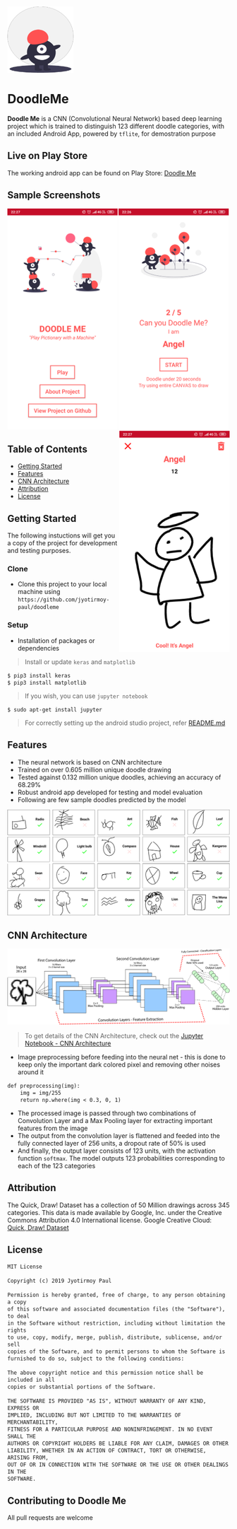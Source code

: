 <img src="https://github.com/jyotirmoy-paul/DoodleMe/blob/master/drawable-assets/icon.png" width="150" />

# DoodleMe
<b>Doodle Me</b> is a CNN (Convolutional Neural Network) based deep learning project which is trained to distinguish 123 different doodle categories, with an included Android App, powered by `tflite`, for demostration purpose

## Live on Play Store
The working android app can be found on Play Store: [Doodle Me](https://play.google.com/store/apps/details?id=paul.cipherresfeber.doodleme)

## Sample Screenshots
<p align="center">
  <img align="left" src="https://github.com/jyotirmoy-paul/DoodleMe/blob/master/samples/screenshot1.png" width=250>
  <img src="https://github.com/jyotirmoy-paul/DoodleMe/blob/master/samples/screenshot2.png" width=250>
  <img align="right" src="https://github.com/jyotirmoy-paul/DoodleMe/blob/master/samples/screenshot3.png" width=250>
</p>

## Table of Contents
- [Getting Started](#getting-started)
- [Features](#features)
- [CNN Architecture](#cnn-architecture)
- [Attribution](#attribution)
- [License](#license)

## Getting Started
The following instuctions will get you a copy of the project for development and testing purposes.

### Clone
- Clone this project to your local machine using `https://github.com/jyotirmoy-paul/doodleme`

### Setup
- Installation of packages or dependencies
> Install or update `keras` and `matplotlib`
```shell
$ pip3 install keras
$ pip3 install matplotlib
```
> If you wish, you can use `jupyter notebook`
```shell
$ sudo apt-get install jupyter
```
> For correctly setting up the android studio project, refer [README.md](https://github.com/jyotirmoy-paul/DoodleMe/blob/master/DoodleMeApp/README.md)

## Features
- The neural network is based on CNN architecture
- Trained on over 0.605 million unique doodle drawing
- Tested against 0.132 million unique doodles, achieving an accuracy of 68.29%
- Robust android app developed for testing and model evaluation
- Following are few sample doodles predicted by the model
<img src="https://github.com/jyotirmoy-paul/DoodleMe/blob/master/drawable-assets/doodles.png"/>

## CNN Architecture
<img src="https://github.com/jyotirmoy-paul/DoodleMe/blob/master/drawable-assets/cnn-architecture.png"/>

> To get details of the CNN Architecture, check out the [Jupyter Notebook - CNN Architecture](https://github.com/jyotirmoy-paul/DoodleMe/blob/master/cnn_model_v6_28_123.ipynb)

- Image preprocessing before feeding into the neural net - this is done to keep only the important dark colored pixel and removing other noises around it
```
def preprocessing(img):
    img = img/255
    return np.where(img < 0.3, 0, 1)
```
- The processed image is passed through two combinations of Convolution Layer and a Max Pooling layer for extracting important features from the image
- The output from the convolution layer is flattened and feeded into the fully connected layer of 256 units, a dropout rate of 50% is used
- And finally, the output layer consists of 123 units, with the activation function `softmax`. The model outputs 123 probabilities corresponding to each of the 123 categories

## Attribution
The Quick, Draw! Dataset has a collection of 50 Million drawings across 345 categories.
This data is made available by Google, Inc. under the Creative Commons Attribution 4.0 International license.
Google Creative Cloud: [Quick, Draw! Dataset](https://github.com/googlecreativelab/quickdraw-dataset)


## License
```
MIT License

Copyright (c) 2019 Jyotirmoy Paul

Permission is hereby granted, free of charge, to any person obtaining a copy
of this software and associated documentation files (the "Software"), to deal
in the Software without restriction, including without limitation the rights
to use, copy, modify, merge, publish, distribute, sublicense, and/or sell
copies of the Software, and to permit persons to whom the Software is
furnished to do so, subject to the following conditions:

The above copyright notice and this permission notice shall be included in all
copies or substantial portions of the Software.

THE SOFTWARE IS PROVIDED "AS IS", WITHOUT WARRANTY OF ANY KIND, EXPRESS OR
IMPLIED, INCLUDING BUT NOT LIMITED TO THE WARRANTIES OF MERCHANTABILITY,
FITNESS FOR A PARTICULAR PURPOSE AND NONINFRINGEMENT. IN NO EVENT SHALL THE
AUTHORS OR COPYRIGHT HOLDERS BE LIABLE FOR ANY CLAIM, DAMAGES OR OTHER
LIABILITY, WHETHER IN AN ACTION OF CONTRACT, TORT OR OTHERWISE, ARISING FROM,
OUT OF OR IN CONNECTION WITH THE SOFTWARE OR THE USE OR OTHER DEALINGS IN THE
SOFTWARE.
```

## Contributing to Doodle Me
All pull requests are welcome

